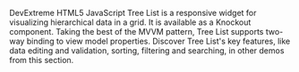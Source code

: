 DevExtreme HTML5 JavaScript Tree List is a responsive widget for visualizing hierarchical data in a grid. It is available as a Knockout component. Taking the best of the MVVM pattern, Tree List supports two-way binding to view model properties. Discover Tree List's key features, like data editing and validation, sorting, filtering and searching, in other demos from this section.